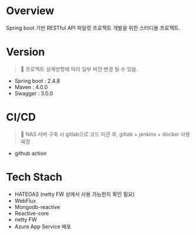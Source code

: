 # Overview
Spring boot 기반 RESTful API 파일럿 프로젝트 개발을 위한 스터디용 프로젝트.

# Version
> 💬 프로젝트 설계방향에 따라 일부 버전 변경 될 수 있음.
* Spring boot : 2.4.8
* Maven : 4.0.0
* Swagger : 3.0.0

# CI/CD
> 💬 NAS 서버 구축 시 gitlab으로 코드 이관 후, gitlab + jenkins + docker 사용예정
* github action

# Tech Stach
* HATEOAS (netty FW 상에서 사용 가능한지 확인 필요)
* WebFlux
* Mongodb-reactive
* Reactive-core
* netty FW
* Azure App Service 배포
